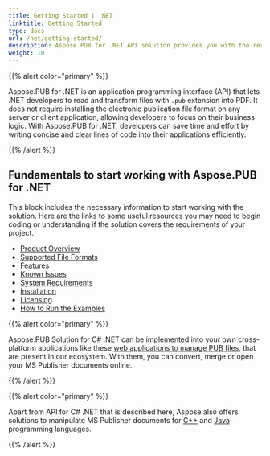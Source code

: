 ```yaml
---
title: Getting Started | .NET
linktitle: Getting Started
type: docs
url: /net/getting-started/
description: Aspose.PUB for .NET API solution provides you with the reach functionality on manipulating Publisher files. Here is all you need to know to start using it.
weight: 10
---
```


{{% alert color="primary" %}} 

Aspose.PUB for .NET is an application programming interface (API) that lets .NET developers to read and transform files with `.pub` extension into PDF. It does not require installing the electronic publication file format on any server or client application, allowing developers to focus on their business logic. With Aspose.PUB for .NET, developers can save time and effort by writing concise and clear lines of code into their applications efficiently.

{{% /alert %}} 

## **Fundamentals to start working with Aspose.PUB for .NET**

This block includes the necessary information to start working with the solution. Here are the links to some useful resources you may need to begin coding or understanding if the solution covers the requirements of your project.

- [Product Overview](/pub/net/product-overview/)
- [Supported File Formats](/pub/net/supported-file-formats/)
- [Features](/pub/net/features/)
- [Known Issues](/pub/net/known-issues/)
- [System Requirements](/pub/net/system-requirements/)
- [Installation](/pub/net/installation/)
- [Licensing](/pub/net/licensing/)
- [How to Run the Examples](/pub/net/how-to-run-the-examples/)


{{% alert color="primary" %}} 

Aspose.PUB Solution for C# .NET can be implemented into your own cross-platform applications like these [web applications to manage PUB files](https://products.aspose.app/pub/applications), that are present in our ecosystem. With them, you can convert, merge or open your MS Publisher documents online.

{{% /alert %}} 

{{% alert color="primary" %}} 

Apart from API for C# .NET that is described here, Aspose also offers solutions to manipulate MS Publisher documents for [C++](/pub/cpp/) and [Java](/pub/java/) programming languages.

{{% /alert %}} 
